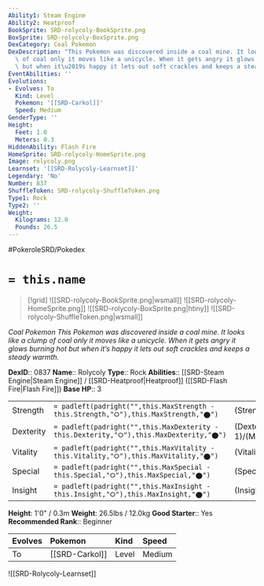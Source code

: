 ```yaml
---
Ability1: Steam Engine
Ability2: Heatproof
BookSprite: SRD-rolycoly-BookSprite.png
BoxSprite: SRD-rolycoly-BoxSprite.png
DexCategory: Coal Pokemon
DexDescription: "This Pokemon was discovered inside a coal mine. It looks like a clump\
  \ of coal only it moves like a unicycle. When it gets angry it glows burning hot\
  \ but when it\u2019s happy it lets out soft crackles and keeps a steady warmth."
EventAbilities: ''
Evolutions:
- Evolves: To
  Kind: Level
  Pokemon: '[[SRD-Carkol]]'
  Speed: Medium
GenderType: ''
Height:
  Feet: 1.0
  Meters: 0.3
HiddenAbility: Flash Fire
HomeSprite: SRD-rolycoly-HomeSprite.png
Image: rolycoly.png
Learnset: '[[SRD-Rolycoly-Learnset]]'
Legendary: 'No'
Number: 837
ShuffleToken: SRD-rolycoly-ShuffleToken.png
Type1: Rock
Type2: ''
Weight:
  Kilograms: 12.0
  Pounds: 26.5
---
```


#PokeroleSRD/Pokedex

# `= this.name`

> [!grid]
> ![[SRD-rolycoly-BookSprite.png|wsmall]]
> ![[SRD-rolycoly-HomeSprite.png]]
> ![[SRD-rolycoly-BoxSprite.png|htiny]]
> ![[SRD-rolycoly-ShuffleToken.png|wsmall]]


*Coal Pokemon*
*This Pokemon was discovered inside a coal mine. It looks like a clump of coal only it moves like a unicycle. When it gets angry it glows burning hot but when it’s happy it lets out soft crackles and keeps a steady warmth.*

**DexID**:: 0837
**Name**:: Rolycoly
**Type**:: Rock
**Abilities**:: [[SRD-Steam Engine|Steam Engine]] / [[SRD-Heatproof|Heatproof]] ([[SRD-Flash Fire|Flash Fire]])
**Base HP**:: 3

|           |                                                                                        |                                          |
| --------- | -------------------------------------------------------------------------------------- | ---------------------------------------- |
| Strength  | `= padleft(padright("",this.MaxStrength - this.Strength,"⭘"),this.MaxStrength,"⬤")`    | (Strength::1)/(MaxStrength::3)   |
| Dexterity | `= padleft(padright("",this.MaxDexterity - this.Dexterity,"⭘"),this.MaxDexterity,"⬤")` | (Dexterity:: 1)/(MaxDexterity::3) |
| Vitality  | `= padleft(padright("",this.MaxVitality - this.Vitality,"⭘"),this.MaxVitality,"⬤")`    | (Vitality::2)/(MaxVitality::4)   |
| Special   | `= padleft(padright("",this.MaxSpecial - this.Special,"⭘"),this.MaxSpecial,"⬤")`       | (Special::1)/(MaxSpecial::3)     |
| Insight   | `= padleft(padright("",this.MaxInsight - this.Insight,"⭘"),this.MaxInsight,"⬤")`       | (Insight::2)/(MaxInsight::4)     |

**Height**: 1'0" / 0.3m
**Weight**: 26.5lbs / 12.0kg
**Good Starter**:: Yes
**Recommended Rank**:: Beginner

| Evolves   | Pokemon        | Kind   | Speed   |
|:----------|:---------------|:-------|:--------|
| To        | [[SRD-Carkol]] | Level  | Medium  |

![[SRD-Rolycoly-Learnset]]